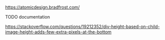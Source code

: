 https://atomicdesign.bradfrost.com/


TODO documentation

https://stackoverflow.com/questions/19212352/div-height-based-on-child-image-height-adds-few-extra-pixels-at-the-bottom